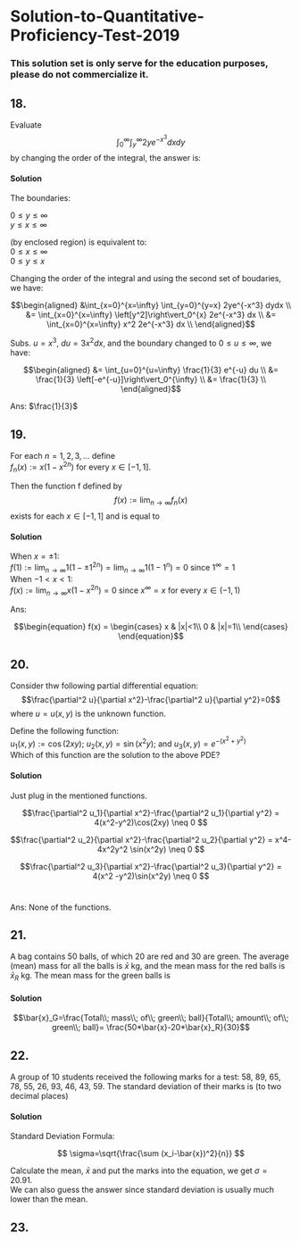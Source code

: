 # Solution-to-Quantitative-Proficiency-Test-2019
### This solution set is only serve for the education purposes, please do not commercialize it.

## 18. 
Evaluate $$\int_{0}^{\infty} \int_{y}^{\infty} 2ye^{-x^3} dxdy $$ by changing the order of the integral, the answer is:

<h4>Solution</h4>
The boundaries: <br>

$0 \leq y\leq \infty$ <br>
$y \leq x \leq \infty$ <br>

(by enclosed region) is equivalent to: <br>
$0 \leq x \leq \infty$ <br>
$0 \leq y \leq x$ <br>

Changing the order of the integral and using the second set of boudaries, we have: 

$$\begin{aligned}
&\int_{x=0}^{x=\infty} \int_{y=0}^{y=x} 2ye^{-x^3} dydx \\ 
&= \int_{x=0}^{x=\infty} \left[y^2]\right\vert_0^{x} 2e^{-x^3} dx \\
&= \int_{x=0}^{x=\infty} x^2 2e^{-x^3} dx \\
\end{aligned}$$

Subs. $u=x^3$, $du = 3x^2 dx$, and the boundary changed to $0 \leq u \leq \infty$, we have:

$$\begin{aligned}
&= \int_{u=0}^{u=\infty} \frac{1}{3} e^{-u} du \\ 
&= \frac{1}{3} \left[-e^{-u}]\right\vert_0^{\infty} \\
&= \frac{1}{3} \\
\end{aligned}$$

Ans: $\frac{1}{3}$

## 19.
For each $n=1,2,3,...$ define  <br>
$f_n(x):=x(1-x^{2n})$ for every $x\in[-1,1]$. <br>

Then the function f defined by <br>
$$f(x):=\lim_{n\to\infty} f_n(x)$$
exists for each $x\in[-1,1]$ and is equal to

#### Solution
When $x=\pm1$: <br>
$f(1):=\lim_{n\to\infty} 1(1-\pm 1^{2n})= \lim_{n\to\infty} 1(1-1^{n})=0$ since $1^{\infty}= 1$ <br>
When $-1 < x < 1$: <br>
$f(x):=\lim_{n\to\infty} x(1-x^{2n})=0$ since $x^{\infty}=x$ for every $x\in(-1,1)$

Ans: 

$$\begin{equation}
  f(x) =
    \begin{cases}
      x & |x|<1\\
      0 & |x|=1\\
    \end{cases}       
\end{equation}$$

## 20.
Consider thw following partial differential equation:<br>
$$\frac{\partial^2 u}{\partial x^2}-\frac{\partial^2 u}{\partial y^2}=0$$
where $u=u(x,y)$ is the unknown function. <br>

Define the following function: <br>
$u_1(x,y):=\cos(2xy)$; $u_2(x,y)=\sin(x^2y)$; and $u_3(x,y)=e^{-(x^2+y^2)}$ <br>
Which of this function are the solution to the above PDE?

#### Solution
Just plug in the mentioned functions.

$$\frac{\partial^2 u_1}{\partial x^2}-\frac{\partial^2 u_1}{\partial y^2} = 4(x^2-y^2)\cos(2xy) \neq 0 $$ 

$$\frac{\partial^2 u_2}{\partial x^2}-\frac{\partial^2 u_2}{\partial y^2} = x^4-4x^2y^2 \sin(x^2y) \neq 0 $$ 

$$\frac{\partial^2 u_3}{\partial x^2}-\frac{\partial^2 u_3}{\partial y^2} = 4(x^2 -y^2)\sin(x^2y) \neq 0 $$ <br>

Ans: None of the functions.

## 21.
A bag contains 50 balls, of which 20 are red and 30 are green. The average (mean) mass for all the balls is $\bar{x}$
kg, and the mean mass for the red balls is $\bar{x}_R$ kg. The mean mass for the green balls is

#### Solution
$$\bar{x}_G=\frac{Total\\; mass\\; of\\; green\\; ball}{Total\\; amount\\; of\\; green\\; ball}= \frac{50*\bar{x}-20*\bar{x}_R}{30}$$

## 22.
A group of 10 students received the following marks for a test: 58, 89, 65, 78, 55, 26, 93, 46, 43, 59. 
The standard deviation of their marks is (to two decimal places)

#### Solution
Standard Deviation Formula:

$$ \sigma=\sqrt{\frac{\sum (x_i-\bar{x})^2}{n}} $$

Calculate the mean, $\bar{x}$ and put the marks into the equation, we get $\sigma=20.91$. <br>
We can also guess the answer since standard deviation is usually much lower than the mean.

## 23.
